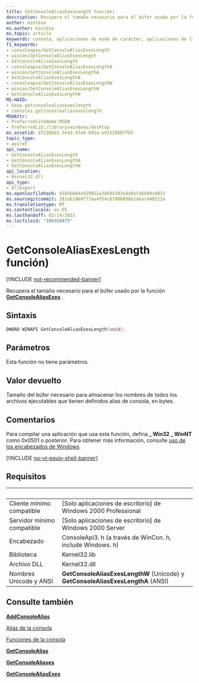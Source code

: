 ```yaml
---
title: GetConsoleAliasExesLength función)
description: Recupera el tamaño necesario para el búfer usado por la función GetConsoleAliasExes.
author: miniksa
ms.author: miniksa
ms.topic: article
keywords: consola, aplicaciones de modo de carácter, aplicaciones de línea de comandos, aplicaciones de terminal, API de consola
f1_keywords:
- consoleapie/GetConsoleAliasExesLength
- wincon/GetConsoleAliasExesLength
- GetConsoleAliasExesLength
- consoleapie/GetConsoleAliasExesLengthA
- wincon/GetConsoleAliasExesLengthA
- GetConsoleAliasExesLengthA
- consoleapie/GetConsoleAliasExesLengthW
- wincon/GetConsoleAliasExesLengthW
- GetConsoleAliasExesLengthW
MS-HAID:
- base.getconsolealiasexeslength
- consoles.getconsolealiasexeslength
MSHAttr:
- PreferredSiteName:MSDN
- PreferredLib:/library/windows/desktop
ms.assetid: 4f23bbb1-3e43-47a9-b91a-e91529b07fb5
topic_type:
- apiref
api_name:
- GetConsoleAliasExesLength
- GetConsoleAliasExesLengthA
- GetConsoleAliasExesLengthW
api_location:
- Kernel32.dll
api_type:
- DllExport
ms.openlocfilehash: 4285bb64e919851a38494383a440afa6b94c8032
ms.sourcegitcommit: 281eb1469f77ae4fb4c67806898e14eac440522a
ms.translationtype: MT
ms.contentlocale: es-ES
ms.lasthandoff: 02/14/2021
ms.locfileid: "100358475"
---
```

# <a name="getconsolealiasexeslength-function"></a>GetConsoleAliasExesLength función)

[!INCLUDE [not-recommended-banner](./includes/not-recommended-banner.md)]

Recupera el tamaño necesario para el búfer usado por la función [**GetConsoleAliasExes**](getconsolealiasexes.md) .

## <a name="syntax"></a>Sintaxis

```C
DWORD WINAPI GetConsoleAliasExesLength(void);
```

## <a name="parameters"></a>Parámetros

Esta función no tiene parámetros.

## <a name="return-value"></a>Valor devuelto

Tamaño del búfer necesario para almacenar los nombres de todos los archivos ejecutables que tienen definidos alias de consola, en bytes.

## <a name="remarks"></a>Comentarios

Para compilar una aplicación que usa esta función, defina **\_ Win32 \_ WinNT** como 0x0501 o posterior. Para obtener más información, consulte [uso de los encabezados de Windows](/windows/win32/winprog/using-the-windows-headers).

[!INCLUDE [no-vt-equiv-shell-banner](./includes/no-vt-equiv-shell-banner.md)]

## <a name="requirements"></a>Requisitos

| &nbsp; | &nbsp; |
|-|-|
| Cliente mínimo compatible | \[Solo aplicaciones de escritorio\] de Windows 2000 Professional |
| Servidor mínimo compatible | \[Solo aplicaciones de escritorio\] de Windows 2000 Server |
| Encabezado | ConsoleApi3. h (a través de WinCon. h, include Windows. h) |
| Biblioteca | Kernel32.lib |
| Archivo DLL | Kernel32.dll |
| Nombres Unicode y ANSI | **GetConsoleAliasExesLengthW** (Unicode) y **GetConsoleAliasExesLengthA** (ANSI) |

## <a name="see-also"></a>Consulte también

[**AddConsoleAlias**](addconsolealias.md)

[Alias de la consola](console-aliases.md)

[Funciones de la consola](console-functions.md)

[**GetConsoleAlias**](getconsolealias.md)

[**GetConsoleAliases**](getconsolealiases.md)

[**GetConsoleAliasExes**](getconsolealiasexes.md)